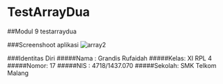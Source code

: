 # TestArrayDua
##Modul 9 testarraydua

###Screenshoot aplikasi
![array2](https://cloud.githubusercontent.com/assets/23449098/22404105/e5c98f32-e5de-11e6-83dc-156320c74c11.PNG)

###Identitas Diri
#####Nama : Grandis Rufaidah
#####Kelas: XI RPL 4
#####Nomor: 17
#####NIS : 4718/1437.070
#####Sekolah: SMK Telkom Malang
